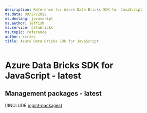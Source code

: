 ```yaml
---
description: Reference for Azure Data Bricks SDK for JavaScript
ms.data: 09/27/2022
ms.devlang: javascript
ms.author: jeffish
ms.service: databricks
ms.topic: reference
author: xirzec
title: Azure Data Bricks SDK for JavaScript
---
```

# Azure Data Bricks SDK for JavaScript - latest

## Management packages - latest
[!INCLUDE [mgmt-packages](data-bricks-mgmt-index.md)]